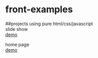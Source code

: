 # front-examples

##projects using pure html/css/javascript  
slide show    
[demo](https://ogood.github.io/front-examples/slideshow/index.html)

home page  
[demo](https://ogood.github.io/front-examples/homepage-jq/index.html)